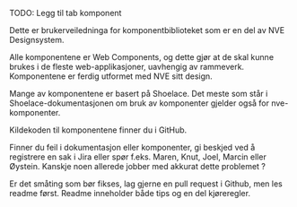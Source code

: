 <PageHeader title="For utviklere" imagePath="../assets/images/code-blocks.png"></PageHeader>
TODO: Legg til tab komponent

Dette er brukerveiledninga for komponentbiblioteket som er en del av NVE Designsystem.

Alle komponentene er Web Components, og dette gjør at de skal kunne brukes i de fleste web-applikasjoner, uavhengig av rammeverk. Komponentene er ferdig utformet med NVE sitt design.

Mange av komponentene er basert på Shoelace. Det meste som står i Shoelace-dokumentasjonen om bruk av komponenter gjelder også for nve-komponenter.

Kildekoden til komponentene finner du i GitHub.

Finner du feil i dokumentasjon eller komponenter, gi beskjed ved å registrere en sak i Jira eller spør f.eks. Maren, Knut, Joel, Marcin eller Øystein. Kanskje noen allerede jobber med akkurat dette problemet ?

Er det småting som bør fikses, lag gjerne en pull request i Github, men les readme først. Readme inneholder både tips og en del kjøreregler.
